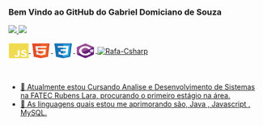 ###  Bem Vindo ao GitHub do Gabriel Domiciano de Souza

<div>
<a href="https://github.com/gsouza590">
<img height="180em" src="https://github-readme-stats.vercel.app/api/top-langs/?username=gsouza590&layout=compact&langs_count=7&theme=dracula"/>
<img height="180em" src="https://github-readme-stats.vercel.app/api?username=gsouza590&show_icons=true&theme=dracula&include_all_commits=true&count_private=true"/>
</div>

  <div style="display: inline_block"><br>
  <img align="center" alt="GS-Js" height="30" width="40" src="https://raw.githubusercontent.com/devicons/devicon/master/icons/javascript/javascript-plain.svg">
  <img align="center" alt="GS-HTML" height="30" width="40" src="https://raw.githubusercontent.com/devicons/devicon/master/icons/html5/html5-original.svg">
  <img align="center" alt="GS-CSS" height="30" width="40" src="https://raw.githubusercontent.com/devicons/devicon/master/icons/css3/css3-original.svg">
  <img align="center" alt="Rafa-Csharp" height="30" width="40" src="https://raw.githubusercontent.com/devicons/devicon/master/icons/csharp/csharp-original.svg">
   <img align="center" alt="Rafa-Csharp" height="30" width="40" src="https://cdn.jsdelivr.net/gh/devicons/devicon/icons/java/java-original.svg" >
</div>

</br>
</br>

- 🔭 Atualmente estou Cursando Analise e Desenvolvimento de Sistemas na FATEC Rubens Lara, procurando o primeiro estágio na área.
- 🌱  As linguagens quais estou me aprimorando são, Java , Javascript , MySQL.


